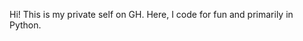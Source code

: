 Hi!
This is my private self on GH. Here, I code for fun and primarily in Python.

<!---
bjscsn/bjscsn is a ✨ special ✨ repository because its `README.md` (this file) appears on your GitHub profile.
You can click the Preview link to take a look at your changes.
--->
